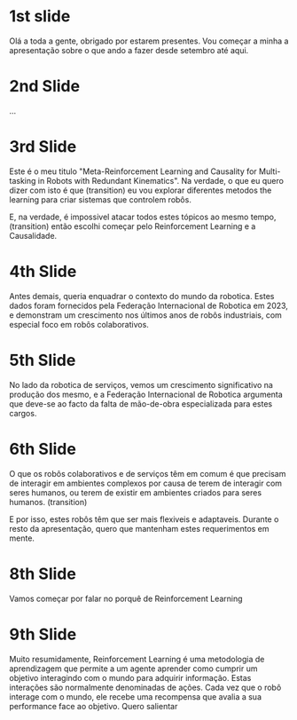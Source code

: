# 1st slide

Olá a toda a gente, obrigado por estarem presentes. Vou começar a minha a apresentação sobre o que ando a fazer desde setembro até aqui.

# 2nd Slide

...

# 3rd Slide

Este é o meu titulo "Meta-Reinforcement Learning and Causality for Multi-tasking in Robots with Redundant Kinematics". Na verdade, o que eu quero dizer com isto é que (transition) eu vou explorar diferentes metodos the learning para criar sistemas que controlem robôs.

E, na verdade, é impossivel atacar todos estes tópicos ao mesmo tempo, (transition) então escolhi começar pelo Reinforcement Learning e a Causalidade.

# 4th Slide

Antes demais, queria enquadrar o contexto do mundo da robotica. Estes dados foram fornecidos pela Federação Internacional de Robotica em 2023, e demonstram um crescimento nos últimos anos de robôs industriais, com especial foco em robôs colaborativos.

# 5th Slide

No lado da robotica de serviços, vemos um crescimento significativo na produção dos mesmo, e a Federação Internacional de Robotica argumenta que deve-se ao facto da falta de mão-de-obra especializada para estes cargos. 

# 6th Slide

O que os robôs colaborativos e de serviços têm em comum é que precisam de interagir em ambientes complexos por causa de terem de interagir com seres humanos, ou terem de existir em ambientes criados para seres humanos. (transition)

E por isso, estes robôs têm que ser mais flexiveis e adaptaveis. Durante o resto da apresentação, quero que mantenham estes requerimentos em mente.

# 8th Slide

Vamos começar por falar no porquê de Reinforcement Learning

# 9th Slide

Muito resumidamente, Reinforcement Learning é uma metodologia de aprendizagem que permite a um agente aprender como cumprir um objetivo interagindo com o mundo para adquirir informação. Estas interações são normalmente denominadas de ações. Cada vez que o robô interage com o mundo, ele recebe uma recompensa que avalia a sua performance face ao objetivo. Quero salientar

